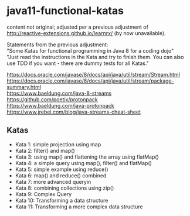 java11-functional-katas
======================

content not original; adjusted per a previous adjustment of  
http://reactive-extensions.github.io/learnrx/ (by now unavailable).

Statements from the previous adjustment:  
"Some Katas for functional programming in Java 8 for a coding dojo"  
"Just read the instructions in the Kata and try to finish them. You can also use TDD if you want - there are dummy tests for all Katas."

https://docs.oracle.com/javase/8/docs/api/java/util/stream/Stream.html  
https://docs.oracle.com/javase/8/docs/api/java/util/stream/package-summary.html  
https://www.baeldung.com/java-8-streams  
https://github.com/poetix/protonpack  
https://www.baeldung.com/java-protonpack  
https://www.jrebel.com/blog/java-streams-cheat-sheet

Katas
-----

* Kata 1: simple projection using map
* Kata 2: filter() and map()
* Kata 3: using map() and flattening the array using flatMap()
* Kata 4: a simple query using map(), filter() and flatMap()
* Kata 5: simple example using reduce()
* Kata 6: map() and reduce() combined
* Kata 7: more advanced queryin
* Kata 8: combining collections using zip()
* Kata 9: Complex Query
* Kata 10: Transforming a data structure
* Kata 11: Transforming a more complex data structure
